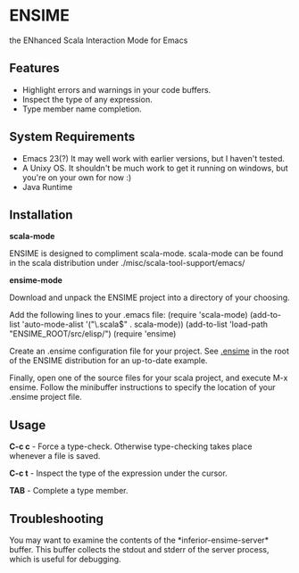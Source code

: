 # ENSIME
the ENhanced Scala Interaction Mode for Emacs

## Features

- Highlight errors and warnings in your code buffers.
- Inspect the type of any expression.
- Type member name completion.

## System Requirements

- Emacs 23(?) It may well work with earlier versions, but I haven't tested.
- A Unixy OS. It shouldn't be much work to get it running on windows, but you're on your own for now :)
- Java Runtime

## Installation

__scala-mode__

ENSIME is designed to compliment scala-mode. scala-mode can be found in the scala distribution under ./misc/scala-tool-support/emacs/

__ensime-mode__

Download and unpack the ENSIME project into a directory of your choosing. 

Add the following lines to your .emacs file:
    (require 'scala-mode)
    (add-to-list 'auto-mode-alist '("\\.scala$" . scala-mode))
    (add-to-list 'load-path "ENSIME_ROOT/src/elisp/")
    (require 'ensime)

Create an .ensime configuration file for your project. See [.ensime](http://github.com/aemoncannon/ensime/blob/master/.ensime) in the root of the ENSIME distribution for an up-to-date example.

Finally, open one of the source files for your scala project, and execute M-x ensime. Follow the minibuffer instructions to specify the location of your .ensime project file. 

## Usage

__C-c c__  - Force a type-check. Otherwise type-checking takes place whenever a file is saved.

__C-c t__  - Inspect the type of the expression under the cursor.

__TAB__    - Complete a type member.

## Troubleshooting

You may want to examine the contents of the \*inferior-ensime-server\* buffer. This buffer collects the stdout and stderr of the server process, which is useful for debugging.


  





